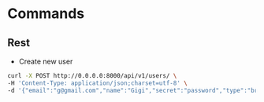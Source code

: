 # Commands

## Rest
- Create new user

```bash
curl -X POST http://0.0.0.0:8000/api/v1/users/ \
-H 'Content-Type: application/json;charset=utf-8' \
-d '{"email":"g@gmail.com","name":"Gigi","secret":"password","type":"broker","phone":"+1-555-555-5555","username":"gigi"}' | json_pp
```